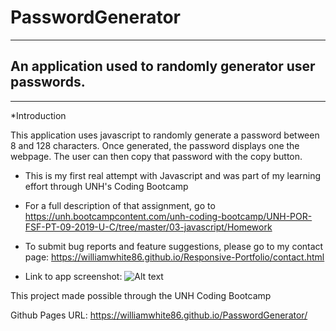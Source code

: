 # PasswordGenerator

***

## An application used to randomly generator user passwords.

***

*Introduction

This application uses javascript to randomly generate a password between 8 and 128 characters. Once generated, the password displays one the webpage. The user can then copy that password with the copy button.

 * This is my first real attempt with Javascript and was part of my learning effort through UNH's Coding Bootcamp

 * For a full description of that assignment, go to https://unh.bootcampcontent.com/unh-coding-bootcamp/UNH-POR-FSF-PT-09-2019-U-C/tree/master/03-javascript/Homework

 * To submit bug reports and feature suggestions, please go to my contact page: https://williamwhite86.github.io/Responsive-Portfolio/contact.html

* Link to app screenshot: ![Alt text](/relative/path/to/img.jpg?raw=true "Optional Title")

This project made possible through the UNH Coding Bootcamp

Github Pages URL: https://williamwhite86.github.io/PasswordGenerator/



